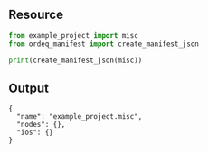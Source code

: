 ## Resource

```python
from example_project import misc
from ordeq_manifest import create_manifest_json

print(create_manifest_json(misc))

```

## Output

```text
{
  "name": "example_project.misc",
  "nodes": {},
  "ios": {}
}

```